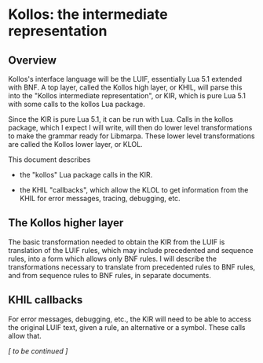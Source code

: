 # Kollos: the intermediate representation

## Overview

Kollos's interface language will be the LUIF, essentially
Lua 5.1 extended with BNF.
A top layer, called the Kollos high layer, or KHIL,
will parse this into the "Kollos intermediate representation",
or KIR,
which is pure Lua 5.1 with some calls to the kollos Lua package.

Since the KIR is pure Lua 5.1, it can be run with Lua.
Calls in the kollos package, which I expect I will write,
will then do lower level transformations to make the grammar
ready for Libmarpa.
These lower level transformations are called the Kollos lower
layer, or KLOL.

This document describes

* the "kollos" Lua package calls in the KIR.

* the KHIL "callbacks", which allow the KLOL to get information
  from the KHIL for error messages, tracing, debugging, etc.

## The Kollos higher layer

The basic transformation needed to obtain the KIR from the LUIF is
translation of the LUIF rules, which may include precedented and
sequence rules, into a form which allows only BNF rules.
I will describe the transformations necessary to translate from
precedented rules to BNF rules,
and from sequence rules to BNF rules,
in separate documents.

## KHIL callbacks

For error messages, debugging, etc.,
the KIR will need to be able to access the original LUIF
text, given a rule, an alternative or a symbol.
These calls allow that.

*[ to be continued ]*

<!---
vim: expandtab shiftwidth=4
-->

